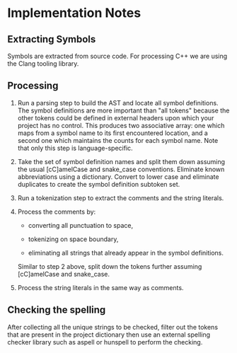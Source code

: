 Implementation Notes
====================

Extracting Symbols
------------------

Symbols are extracted from source code. For processing C++ we are using the
Clang tooling library.


Processing
----------

1. Run a parsing step to build the AST and locate all symbol definitions.
The symbol definitions are more important than "all tokens" because the other
tokens could be defined in external headers upon which your project has no
control. This produces two associative array: one which maps from a symbol
name to its first encountered location, and a second one which maintains the
counts for each symbol name. Note that only this step is language-specific.

2. Take the set of symbol definition names and split them down assuming the
usual [cC]amelCase and snake\_case conventions. Eliminate known abbreviations
using a dictionary. Convert to lower case and eliminate duplicates to create
the symbol definition subtoken set.

3. Run a tokenization step to extract the comments and the string literals.

4. Process the comments by:

   * converting all punctuation to space,

   * tokenizing on space boundary,

   * eliminating all strings that already appear in the symbol definitions.

   Similar to step 2 above, split down the tokens further assuming [cC]amelCase
   and snake\_case.

5. Process the string literals in the same way as comments.


Checking the spelling
---------------------

After collecting all the unique strings to be checked, filter out the tokens
that are present in the project dictionary then use an external spelling
checker library such as aspell or hunspell to perform the checking.
